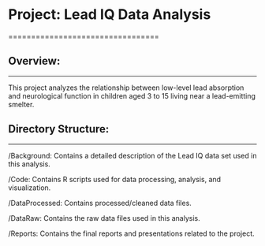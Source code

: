 
# Project: Lead IQ Data Analysis
=================================

## Overview:
---------
This project analyzes the relationship between low-level lead absorption and 
neurological function in children aged 3 to 15 living near a lead-emitting smelter.


## Directory Structure:
--------------------
/Background:
    Contains a detailed description of the Lead IQ data set used in this analysis.
    
/Code:
    Contains R scripts used for data processing, analysis, and visualization.
    
/DataProcessed:
   Contains processed/cleaned data files.    
   
/DataRaw:
    Contains the raw data files used in this analysis.

/Reports:
    Contains the final reports and presentations related to the project.